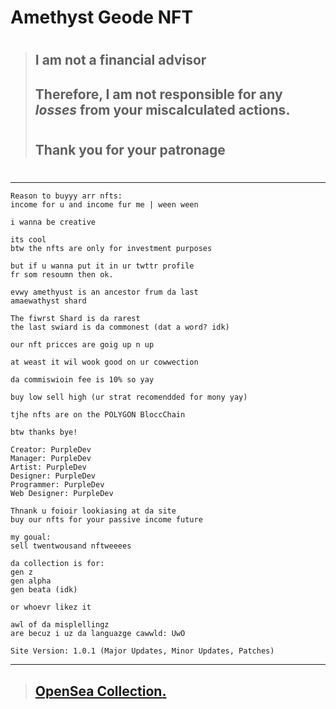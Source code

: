 # **Amethyst Geode NFT**
> #
> ## I am **not a financial advisor**
> ## **Therefore**, I am not responsible for any *losses* from **your miscalculated actions.**
> #
> ## **Thank you** for your patronage
> #
---

```
Reason to buyyy arr nfts:
income for u and income fur me | ween ween

i wanna be creative

its cool
btw the nfts are only for investment purposes

but if u wanna put it in ur twttr profile
fr som resoumn then ok.

evwy amethyust is an ancestor frum da last
amaewathyst shard

The fiwrst Shard is da rarest
the last swiard is da commonest (dat a word? idk)

our nft pricces are goig up n up

at weast it wil wook good on ur cowwection

da commiswioin fee is 10% so yay

buy low sell high (ur strat recomendded for mony yay)

tjhe nfts are on the POLYGON BloccChain

btw thanks bye!
```
```
Creator: PurpleDev
Manager: PurpleDev
Artist: PurpleDev
Designer: PurpleDev
Programmer: PurpleDev
Web Designer: PurpleDev
```
```
Thnank u foioir lookiasing at da site
buy our nfts for your passive income future
```
```
my goual:
sell twentwousand nftweeees
```
```
da collection is for:
gen z
gen alpha
gen beata (idk)

or whoevr likez it
```
```
awl of da misplellingz
are becuz i uz da languazge cawwld: UwO
```
```
Site Version: 1.0.1 (Major Updates, Minor Updates, Patches)
```
---
> ## [OpenSea Collection](https://opensea.io/collection/amethystgeode)[.]()
